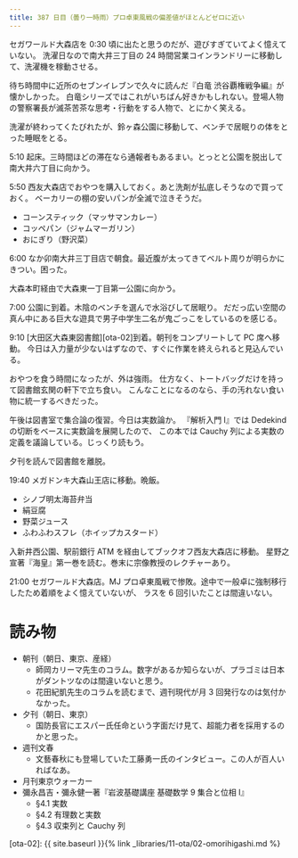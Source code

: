```yaml
---
title: 387 日目（曇り一時雨）プロ卓東風戦の偏差値がほとんどゼロに近い
---
```


セガワールド大森店を 0:30 頃に出たと思うのだが、遊びすぎていてよく憶えていない。
洗濯日なので南大井三丁目の 24 時間営業コインランドリーに移動して、洗濯機を稼動させる。

待ち時間中に近所のセブンイレブンで久々に読んだ『白竜 渋谷覇権戦争編』が懐かしかった。
白竜シリーズではこれがいちばん好きかもしれない。登場人物の警察署長が滅茶苦茶な思考・行動をする人物で、とにかく笑える。

洗濯が終わってくたびれたが、鈴ヶ森公園に移動して、ベンチで居眠りの体をとった睡眠をとる。

5:10 起床。三時間ほどの滞在なら通報者もあるまい。とっとと公園を脱出して南大井六丁目に向かう。

5:50 西友大森店でおやつを購入しておく。あと洗剤が払底しそうなので買っておく。
ベーカリーの棚の安いパンが全滅で泣きそうだ。
* コーンスティック（マッサマンカレー）
* コッペパン（ジャムマーガリン）
* おにぎり（野沢菜）

6:00 なか卯南大井三丁目店で朝食。最近腹が太ってきてベルト周りが明らかにきつい。困った。

大森本町経由で大森東一丁目第一公園に向かう。

7:00 公園に到着。木陰のベンチを選んで水浴びして居眠り。
だだっ広い空間の真ん中にある巨大な遊具で男子中学生二名が鬼ごっこをしているのを感じる。

9:10 [大田区大森東図書館][ota-02]到着。朝刊をコンプリートして PC 席へ移動。
今日は入力量が少ないはずなので、すぐに作業を終えられると見込んでいる。

おやつを食う時間になったが、外は強雨。
仕方なく、トートバッグだけを持って図書館玄関の軒下で立ち食い。
こんなことになるのなら、手の汚れない食い物に統一するべきだった。

午後は図書室で集合論の復習。今日は実数論か。
『解析入門 I』では Dedekind の切断をベースに実数論を展開したので、
この本では Cauchy 列による実数の定義を議論している。じっくり読もう。

夕刊を読んで図書館を離脱。

19:40 メガドンキ大森山王店に移動。晩飯。
* シノブ明太海苔弁当
* 絹豆腐
* 野菜ジュース
* ふわふわスフレ（ホイップカスタード）

入新井西公園、駅前銀行 ATM を経由してブックオフ西友大森店に移動。
星野之宣著『海皇』第一巻を読む。巻末に宗像教授のレクチャーあり。

21:00 セガワールド大森店。MJ プロ卓東風戦で惨敗。途中で一般卓に強制移行したため着順をよく憶えていないが、
ラスを 6 回引いたことは間違いない。

# 読み物

* 朝刊（朝日、東京、産経）
  * 師岡カリーマ先生のコラム。数字があるか知らないが、プラゴミは日本がダントツなのは間違いないと思う。
  * 花田紀凱先生のコラムを読むまで、週刊現代が月 3 回発行なのは気付かなかった。
* 夕刊（朝日、東京）
  * 国防長官にエスパー氏任命という字面だけ見て、超能力者を採用するのかと思った。
* 週刊文春
  * 文藝春秋にも登場していた工藤勇一氏のインタビュー。この人が百人いればなあ。
* 月刊東京ウォーカー
* 彌永昌吉・彌永健一著『岩波基礎講座 基礎数学 9 集合と位相 I』
  * §4.1 実数
  * §4.2 有理数と実数
  * §4.3 収束列と Cauchy 列

[ota-02]: {{ site.baseurl }}{% link _libraries/11-ota/02-omorihigashi.md %}
